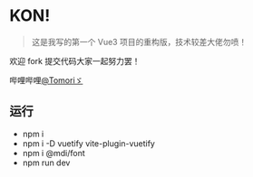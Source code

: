 # KON!

> 这是我写的第一个 Vue3 项目的重构版，技术较差大佬勿喷！

欢迎 fork 提交代码大家一起努力罢！

哔哩哔哩[@Tomoriゞ](https://space.bilibili.com/435502585)

## 运行

- npm i
- npm i -D vuetify vite-plugin-vuetify
- npm i @mdi/font
- npm run dev
